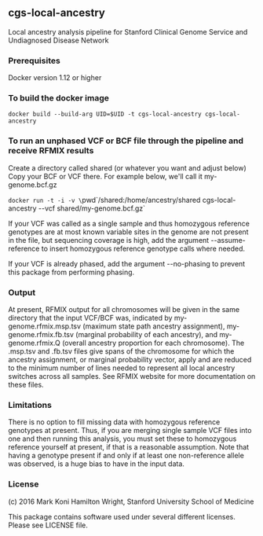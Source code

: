 ## cgs-local-ancestry
Local ancestry analysis pipeline for Stanford Clinical Genome Service and Undiagnosed Disease Network

### Prerequisites
Docker version 1.12 or higher

### To build the docker image

`docker build --build-arg UID=$UID -t cgs-local-ancestry cgs-local-ancestry`

### To run an unphased VCF or BCF file through the pipeline and receive RFMIX results

Create a directory called shared (or whatever you want and adjust below)
Copy your BCF or VCF there. For example below, we'll call it my-genome.bcf.gz

`docker run -t -i -v \`pwd\`/shared:/home/ancestry/shared cgs-local-ancestry --vcf shared/my-genome.bcf.gz`

If your VCF was called as a single sample and thus homozygous reference genotypes are at most known variable sites in the genome are not present in the file, but sequencing coverage is high, add the argument --assume-reference to insert homozygous reference genotype calls where needed.

If your VCF is already phased, add the argument --no-phasing to prevent this package from performing phasing.

### Output

At present, RFMIX output for all chromosomes will be given in the same directory that the input VCF/BCF was, indicated by my-genome.rfmix.msp.tsv (maximum state path ancestry assignment), my-genome.rfmix.fb.tsv (marginal probability of each ancestry), and my-genome.rfmix.Q (overall ancestry proportion for each chromosome). The .msp.tsv and .fb.tsv files give spans of the chromosome for which the ancestry assignment, or marginal probability vector, apply and are reduced to the minimum number of lines needed to represent all local ancestry switches across all samples. See RFMIX website for more documentation on these files.

### Limitations

There is no option to fill missing data with homozygous reference genotypes at present. Thus, if you are merging single sample VCF files into one and then running this analysis, you must set these to homozygous reference yourself at present, if that is a reasonable assumption. Note that having a genotype present if and only if at least one non-reference allele was observed, is a huge bias to have in the input data.

### License

(c) 2016 Mark Koni Hamilton Wright, Stanford University School of Medicine

This package contains software used under several different licenses. Please see LICENSE file. 
